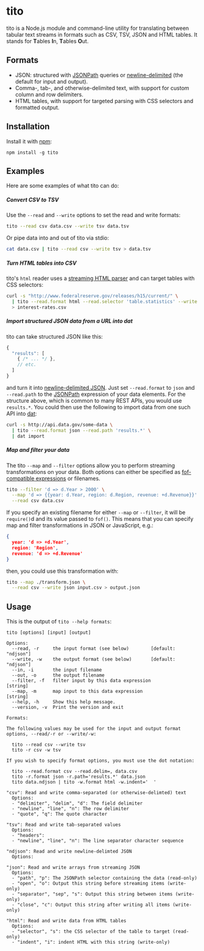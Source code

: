 # tito
tito is a Node.js module and command-line utility for translating
between tabular text streams in formats such as CSV, TSV, JSON
and HTML tables. It stands for **T**ables **I**n, **T**ables **O**ut.

## Formats
* JSON: structured with [JSONPath] queries or
  [newline-delimited](http://ndjson.org) (the default for input and output).
* Comma-, tab-, and otherwise-delimited text, with support for custom
  column and row delimiters.
* HTML tables, with support for targeted parsing with CSS selectors
  and formatted output.

## Installation
Install it with [npm](https://www.npmjs.com/package/tito):

```
npm install -g tito
```

## Examples
Here are some examples of what tito can do:

##### Convert CSV to TSV
Use the `--read` and `--write` options to set the read and write
formats:

```sh
tito --read csv data.csv --write tsv data.tsv
```

Or pipe data into and out of tito via stdio:

```sh
cat data.csv | tito --read csv --write tsv > data.tsv
```

##### Turn HTML tables into CSV
tito's `html` reader uses a [streaming HTML parser] and can target
tables with CSS selectors:

```sh
curl -s "http://www.federalreserve.gov/releases/h15/current/" \
  | tito --read.format html --read.selector 'table.statistics' --write csv \
  > interest-rates.csv
```

##### Import structured JSON data from a URL into dat
tito can take structured JSON like this:

```js
{
  "results": [
    { /* ... */ },
    // etc.
  ]
}
```

and turn it into [newline-delimited JSON]. Just set `--read.format`
to `json` and `--read.path` to the [JSONPath] expression of your data
elements. For the structure above, which is common to many REST APIs,
you would use `results.*`. You could then use the following to import
data from one such API into [dat]:

```sh
curl -s http://api.data.gov/some-data \
  | tito --read.format json --read.path 'results.*' \
  | dat import
```

##### Map and filter your data
The tito `--map` and `--filter` options allow you to perform streaming
transformations on your data. Both options can either be specified as
[fof-compatible expressions](https://github.com/shawnbot/fof#api) or filenames.

```sh
tito --filter 'd => d.Year > 2000' \
  --map 'd => {{year: d.Year, region: d.Region, revenue: +d.Revenue}}' \
  --read csv data.csv
```

If you specify an existing filename for either `--map` or `--filter`, it will
be `require()`d and its value passed to `fof()`. This means that you can
specify map and filter transformations in JSON or JavaScript, e.g.:

```json
{
  year: 'd => +d.Year',
  region: 'Region',
  revenue: 'd => +d.Revenue'
}
```

then, you could use this transformation with:

```sh
tito --map ./transform.json \
  --read csv --write json input.csv > output.json
```

## Usage
This is the output of `tito --help formats`:
```
tito [options] [input] [output]

Options:
  --read, -r     the input format (see below)        [default: "ndjson"]
  --write, -w    the output format (see below)       [default: "ndjson"]
  --in, -i       the input filename                                     
  --out, -o      the output filename                                    
  --filter, -f   filter input by this data expression           [string]
  --map, -m      map input to this data expression              [string]
  --help, -h     Show this help message.                                
  --version, -v  Print the version and exit                             

Formats:

The following values may be used for the input and output format
options, --read/-r or --write/-w:

  tito --read csv --write tsv
  tito -r csv -w tsv

If you wish to specify format options, you must use the dot notation:

  tito --read.format csv --read.delim=, data.csv
  tito -r.format json -r.path='results.*' data.json
  tito data.ndjson | tito -w.format html -w.indent='  '

"csv": Read and write comma-separated (or otherwise-delimted) text
  Options:
  - "delimiter", "delim", "d": The field delimiter
  - "newline", "line", "n": The row delimiter
  - "quote", "q": The quote character

"tsv": Read and write tab-separated values
  Options:
  - "headers": 
  - "newline", "line", "n": The line separator character sequence

"ndjson": Read and write newline-delimted JSON
  Options:

"json": Read and write arrays from streaming JSON
  Options:
  - "path", "p": The JSONPath selector containing the data (read-only)
  - "open", "o": Output this string before streaming items (write-only)
  - "separator", "sep", "s": Output this string between items (write-only)
  - "close", "c": Output this string after writing all items (write-only)

"html": Read and write data from HTML tables
  Options:
  - "selector", "s": the CSS selector of the table to target (read-only)
  - "indent", "i": indent HTML with this string (write-only)
```

[dat]: http://dat-data.com/
[newline-delimited JSON]: http://ndjson.org/
[JSONPath]: http://jsonpath.curiousconcept.com/
[streaming HTML parser]: https://www.npmjs.com/package/htmlparser2

